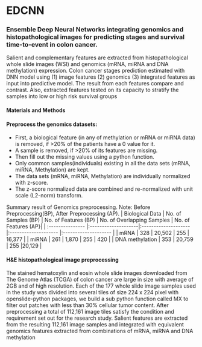 # EDCNN
### Ensemble Deep Neural Networks integrating genomics and histopathological images for predicting stages and survival time-to-event in colon cancer.

Salient and complementary features are extracted from histopathological whole slide images (WSI) and genomics (mRNA, miRNA and DNA methylation) expression. Colon cancer stages prediction estimated with DNN model using (1) image features (2) genomics (3) integrated features as input into predictive model. The result from each features compare and contrast.  Also, extracted features tested on its capacity to stratify the samples into low or high risk survival groups

#### Materials and Methods

#### Preprocess the genomics datasets: 
- First, a biological feature (in any of methylation or mRNA or miRNA data) is removed, if >20% of the patients have a 0 value for it. 
- A sample is removed, if >20% of its features are missing. 
- Then fill out the missing values using a python function. 
- Only common samples(individuals) existing in all the data sets (mRNA, miRNA, Methylation) are kept. 
- The data sets (mRNA, miRNA, Methylation) are individually normalized with z-score. 
- The z-score normalized data are combined and re-normalized with unit scale (L2-norm) transform. 

Summary result of Genomics preprocessing.
Note: Before Preprocessing(BP), After Preprocessing (AP).
| Biological Data | No. of Samples (BP) | No. of Features (BP) | No. of Overlapping Samples | No. of Features (AP}|
	| :--------------- |:--------------------|:-------------------- |:-------------------- |:-------------------- |
	| mRNA		| 328	| 20,502 | 255	| 16,377 |
	| miRNA		| 261	| 1,870 | 255 | 420 |
	| DNA methylation | 353 | 20,759 | 255 |20,129 |

#### H&E histopathological image preprocessing
The stained hematoxylin and eosin whole slide images downloaded from The Genome Atlas (TCGA) of colon cancer are large in size with average of 2GB and of high resolution. Each of the 177 whole slide image samples used in the study was divided into several tiles of size 224 x 224 pixel with openslide-python packages, we build a sub python function called MX to filter out patches with less than 30% cellular tumor content. After preprocessing a total of 112,161 image tiles satisfy the condition and requirement set out for the research study. Salient features are extracted from the resulting 112,161 image samples and integrated with equivalent genomics features extracted from combinations of mRNA, miRNA and DNA methylation

